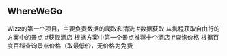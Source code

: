 ## WhereWeGo
Wizz的第一个项目，主要负责数据的爬取和清洗
#数据获取
从携程获取自由行的方案中的景点
#获取酒店
根据方案中第一个景点推荐十个酒店
#查询价格
根据百度百科查询景点价格（取最低价，无价格为免费
